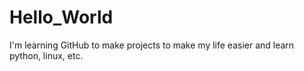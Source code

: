 # Hello_World
I'm learning GitHub to make projects to make my life easier and learn python, linux, etc.
